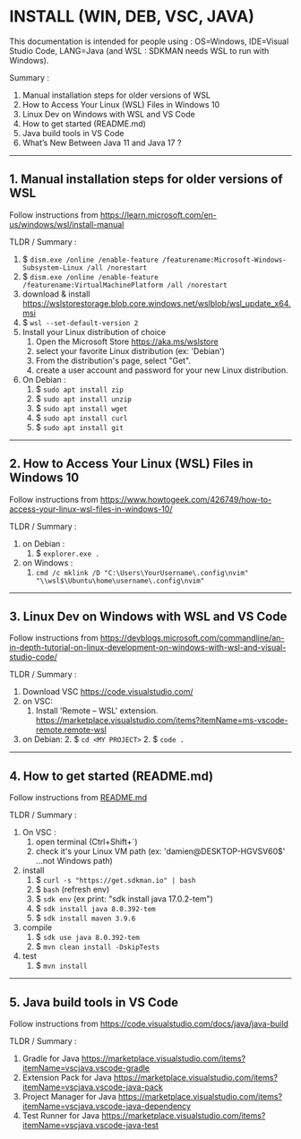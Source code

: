 INSTALL (WIN, DEB, VSC, JAVA)
===================================

This documentation is intended for people using : OS=Windows, IDE=Visual Studio Code, LANG=Java (and WSL : SDKMAN needs WSL to run with Windows).

Summary :
1. Manual installation steps for older versions of WSL
2. How to Access Your Linux (WSL) Files in Windows 10
3. Linux Dev on Windows with WSL and VS Code
4. How to get started (README.md)
5. Java build tools in VS Code
6. What’s New Between Java 11 and Java 17 ?

---

## 1. Manual installation steps for older versions of WSL

Follow instructions from https://learn.microsoft.com/en-us/windows/wsl/install-manual

TLDR / Summary :

1. $ `dism.exe /online /enable-feature /featurename:Microsoft-Windows-Subsystem-Linux /all /norestart`
2. $ `dism.exe /online /enable-feature /featurename:VirtualMachinePlatform /all /norestart`
3. download & install https://wslstorestorage.blob.core.windows.net/wslblob/wsl_update_x64.msi
4. $ `wsl --set-default-version 2`
5. Install your Linux distribution of choice
    1. Open the Microsoft Store https://aka.ms/wslstore
    3. select your favorite Linux distribution (ex: 'Debian')
    4. From the distribution's page, select "Get".
    5.  create a user account and password for your new Linux distribution.
6. On Debian :
    1. $ `sudo apt install zip`
    1. $ `sudo apt install unzip`
    2. $ `sudo apt install wget`
    3. $ `sudo apt install curl`
    4. $ `sudo apt install git`

---

## 2. How to Access Your Linux (WSL) Files in Windows 10

Follow instructions from https://www.howtogeek.com/426749/how-to-access-your-linux-wsl-files-in-windows-10/

TLDR / Summary :

1. on Debian :
    1. $ `explorer.exe .`
2. on Windows :
    1. `cmd /c mklink /D "C:\Users\YourUsername\.config\nvim" "\\wsl$\Ubuntu\home\username\.config\nvim"`
---

## 3. Linux Dev on Windows with WSL and VS Code

Follow instructions from https://devblogs.microsoft.com/commandline/an-in-depth-tutorial-on-linux-development-on-windows-with-wsl-and-visual-studio-code/

TLDR / Summary :

1. Download VSC https://code.visualstudio.com/
2. on VSC:
    1. Install 'Remote – WSL' extension. https://marketplace.visualstudio.com/items?itemName=ms-vscode-remote.remote-wsl
3. on Debian:
    2. $ `cd <MY PROJECT>`
    2. $ `code .`

---

## 4. How to get started (README.md)

Follow instructions from [README.md](README.md)

TLDR / Summary :

1. On VSC :
    1. open terminal (Ctrl+Shift+`)
    2. check it's your Linux VM path (ex: 'damien@DESKTOP-HGVSV60$' ...not Windows path)
2. install
    1. $ `curl -s "https://get.sdkman.io" | bash`
    2. $ `bash` (refresh env)
    3. $ `sdk env` (ex print: "sdk install java 17.0.2-tem")
    4. $ `sdk install java 8.0.392-tem`
    5. $ `sdk install maven 3.9.6`
3. compile
    1. $ `sdk use java 8.0.392-tem` 
    2. $ `mvn clean install -DskipTests`
4. test
    1. $ `mvn install`

---

## 5. Java build tools in VS Code

Follow instructions from https://code.visualstudio.com/docs/java/java-build

TLDR / Summary :

1. Gradle for Java https://marketplace.visualstudio.com/items?itemName=vscjava.vscode-gradle
2. Extension Pack for Java https://marketplace.visualstudio.com/items?itemName=vscjava.vscode-java-pack
3. Project Manager for Java https://marketplace.visualstudio.com/items?itemName=vscjava.vscode-java-dependency
4. Test Runner for Java https://marketplace.visualstudio.com/items?itemName=vscjava.vscode-java-test
